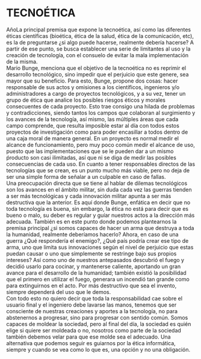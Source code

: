 # TECNOÉTICA

AñoLa principal premisa que expone la tecnoética, así como las diferentes éticas científicas (bioética, ética de la salud, ética de la comunicación, etc), es la de preguntarse ¿si algo puede hacerse, realmente debería hacerse? A partir de ese punto, se busca establecer una serie de limitantes al uso y la creación de tecnología, con el consuelo de evitar la mala implementación de la misma.\
Mario Bunge, menciona que el objetivo de la tecnoética no es reprimir el desarrollo tecnológico, sino impedir que el perjuicio que este genere, sea mayor que su beneficio. Para esto, Bunge, propone dos cosas: hacer responsable de sus actos y omisiones a los científicos, ingenieros y/o administradores a cargo de proyectos tecnológicos, y a su vez, tener un grupo de ética que analice los posibles riesgos éticos y morales consecuentes de cada proyecto. Esto trae consigo una hilada de problemas y contradicciones, siendo tantos los campos que colaboran al surgimiento y los avances de la tecnología, así mismo, las múltiples áreas que cada campo comprende, que resulta imposible estar al día con todos estos proyectos de investigación como para poder encasillar a todos dentro de una caja moral de manera general. En un proyecto es normal medir el alcance de funcionamiento, pero muy poco común medir el alcance de uso, puesto que las implementaciones que se le pueden dar a un mismo ṕroducto son casi ilimitadas, así que ni se diga de medir las posibles consecuencias de cada uso. En cuanto a tener responsables directos de las tecnologías que se crean, es un punto mucho más viable, pero no deja de ser una simple forma de señalar a un culpable en caso de fallas.\
Una preocupación directa que se tiene al hablar de dilemas tecnológicos son los avances en el ámbito militar, sin duda cada vez las guerras tienden a ser más tecnológicas y cada innovación militar apunta a ser más destructiva que la anterior. Es aquí donde Bunge, enfática en decir que no toda tecnología es buena, sin embargo, la ética no está para decir que es bueno o malo, su deber es regular y guíar nuestros actos a la dirección más adecuada. También es en este punto donde podemos plantearnos la premisa principal ¿si somos capaces de hacer un arma que destruya a toda la humanidad, realmente deberíamos hacerlo? Ahora, en caso de una guerra ¿Qué respondería el enemigo?, ¿Qué país podría crear ese tipo de arma, uno que limita sus innovaciones según el nivel de perjuicio que estas puedan causar o uno que simplemente se restringe bajo sus propios intereses? Así como uno de nuestros antepasados descubrió el fuego y decidió usarlo para cocinar, y mantenerse caliente, aportando un gran avance para el desarrollo de la humanidad; también existió la posibilidad que el primero en utilizar el fuego, generara un incendió tan grande como para extinguirnos en el acto. Por más destructivo que sea el invento, siempre dependerá del uso que le demos.\
Con todo esto no quiero decir que toda la responsabilidad cae sobre el usuario final y el ingeniero debe lavarse las manos, tenemos que ser consciente de nuestras creaciones y aportes a la tecnología, no para abstenernos a progresar, sino para progresar con sentido común. Somos capaces de moldear la sociedad, pero al final del día, la sociedad es quién elige si quiere ser moldeada o no, nosotros como parte de la sociedad también debemos velar para que ese molde sea el adecuado. Una alternativa que podemos seguir es guiarnos por la ética informática, siempre y cuando se vea como lo que es, una opción y no una obligación.

